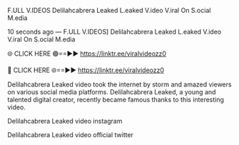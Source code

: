 F.ULL V.IDEOS Delilahcabrera Leaked L.eaked V.ideo V.iral On S.ocial M.edia

10 seconds ago — F.ULL V.IDEOS] Delilahcabrera Leaked L.eaked V.ideo V.iral On S.ocial M.edia

🌐 CLICK HERE 🟢==►► https://linktr.ee/viralvideozz0

🔴 CLICK HERE 🌐==►► https://linktr.ee/viralvideozz0

Delilahcabrera Leaked video took the internet by storm and amazed viewers on various social media platforms. Delilahcabrera Leaked, a young and talented digital creator, recently became famous thanks to this interesting video.

Delilahcabrera Leaked video instagram

Delilahcabrera Leaked video official twitter